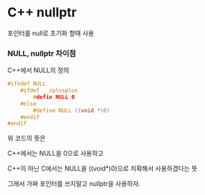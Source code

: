 # C++ nullptr

포인터를 null로 초기화 할때 사용



### NULL, nullptr 차이점



C++에서 NULL의 정의

```c++
#ifndef NULL
	#ifdef __cplusplus
		#defin NULL 0
	#else
		#define NULL ((void *)0)
	#endif
#endif
```

위 코드의 뜻은 

C++에서는 NULL을 0으로 사용하고

C++이 아닌 C에서는 NULL을 ((void*)0)으로 치확해서 사용하겠다는 뜻



그래서 가짜 포인터를 쓰지말고 nullptr을 사용하자. 